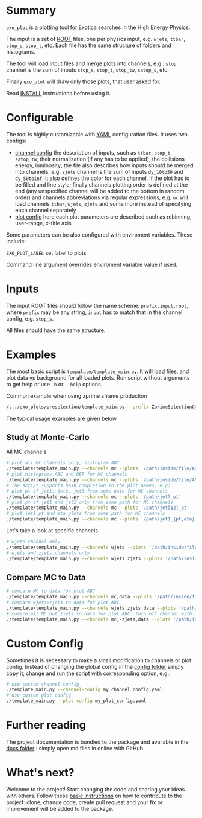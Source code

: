 # Summary

```exo_plot``` is a plotting tool for Exotica searches in the High Energy
Physics.

The input is a set of [ROOT](http://root.cern.ch) files, one per physics
input, e.g. ```wjets```, ```ttbar```, ```stop_s```, ```stop_t```, etc.
Each file has the same structure of folders and histograms.

The tool will load input files and merge plots into channels, e.g.:
```stop``` channel is the sum of inputs ```stop_s```, ```stop_t```,
```stop_tw```, ```satop_s```, etc.

Finally ```exo_plot``` will draw only those plots, that user asked for.

Read
[INSTALL](https://github.com/ksamdev/exo_plots/blob/master/INSTALL.md)
instructions before using it.


# Configurable

The tool is highly customizable with [YAML](http://www.yaml.org) configuration
files. It uses two configs:

* [channel config](https://github.com/ksamdev/exo_plots/blob/master/config/2012.input.yaml)
  the description of inputs, such as ```ttbar```, ```stop_t```, ```satop_tw```,
  their normalization (if any has to be applied), the collisions energy,
  luminosity; the file also describes how inputs should be merged into channels,
  e.g. ```zjets``` channel is the sum of inputs ```dy_10to50``` and
  ```dy_50toinf```; it also defines the color for each channel, if the plot has
  to be filled and line style; finally channels plotting order is defined at
  the end (any unspecified channel will be added to the bottom in random
  order) and channels abbreviations via regular expressions, e.g. ```mc```
  will load channels ```ttbar```, ```wjets```, ```zjets``` and some more
  instead of specifying each channel separately
* [plot config](https://github.com/ksamdev/exo_plots/blob/master/config/2012.plot.yaml)
  here each plot parameters are described such as rebinning, user-range,
  x-title axis 

Some parameters can be also configured with enviroment variables. These
include:

```EXO_PLOT_LABEL```  set label to plots

Command line argument overrides enviroment variable value if used.

# Inputs

The input ROOT files should follow the name scheme: ```prefix.input.root```,
where ```prefix``` may be any string, ```input``` has to match that in the
channel config, e.g. ```stop_s```.

All files should have the same structure.


# Examples

The most basic script is ```tempalate/template_main.py```. It will load files,
and plot data vs background for all loaded plots. Run script without arguments
to get help or use ```-h``` or ```--help``` options.

Common example when using zprime sframe production

```bash
/.../exo_plots/preselection/template_main.py --prefix ZprimeSelectionCycle --channels data,zjets,wjets,ttbar,stop,qcd,diboson --channel-config 2012.input.yaml --plot-config 2012.plot.yaml --plots '/Event/MET:/Chi2/M_ttbar_rec' -s pdf -b -v --bg-error=4
```

The typical usage examples are given below


## Study at Monte-Carlo

All MC channels

```bash
# plot all MC channels only, histogram ABC
./template/template_main.py --channels mc --plots '/path/inside/file/ABC'
# plot histograms ABC and DEF for MC channels
./template/template_main.py --channels mc --plots '/path/inside/file/ABC:/path/inside/file/DEF'
# The script supports bash completion in the plot names, e.g:
# plot pt of jet1, jet2, jet3 from some path for MC channels
./template/template_main.py --channels mc --plots '/path/jet?_pt'
# plot pt of jet1 and jet2 only from some path for MC channels
./template/template_main.py --channels mc --plots '/path/jet[12]_pt'
# plot jet1 pt and eta plots from some path for MC channels
./template/template_main.py --channels mc --plots '/path/jet1_{pt,eta}'
```

Let's take a look at specific channels

```bash
# wjets channel only
./template/template_main.py --channels wjets --plots '/path/inside/file/ABC'
# wjets and zjets channels only
./template/template_main.py --channels wjets,zjets --plots '/path/inside/file/ABC'
```


## Compare MC to Data

```bash
# compare MC to data for plot ABC
./template/template_main.py --channels mc,data --plots '/path/inside/file/ABC'
# compare wjets+zjets to data for plot ABC
./template/template_main.py --channels wjets,zjets,data --plots '/path/inside/file/ABC'
# comare all MC but zjets to data for plot ABC: turn off channel with minus
./template/template_main.py --channels mc,-zjets,data --plots '/path/inside/file/ABC'
```


# Custom Config

Sometimes it is necessary to make a small modification to channels or plot
config. Instead of changing the global config in the
[config folder](https://github.com/ksamdev/exo_plots/tree/master/config)
simply copy it, change and run the script with corresponding option, e.g.:

```bash
# use custom channel config
./template_main.py --channel-config my_channel_config.yaml
# use custom plot config
./template_main.py --plot-config my_plot_config.yaml
```

# Further reading

The project documentation is bundled to the package and available in the
[docs folder](https://github.com/ksamdev/exo_plots/tree/3847e421d9a24e1d5b5bd21c01dad15dd18e8b12/docs)
: simply open md files in online with GitHub.

# What's next?

Welcome to the project! Start changing the code and sharing your ideas with
others. Follow these
[basic instructions](https://github.com/ksamdev/exo_plots/blob/master/docs/howto_modify.md)
on how to contribute to the project: clone, change code, create pull request
and your fix or improvement will be added to the package.
